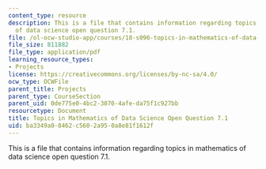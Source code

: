 ```yaml
---
content_type: resource
description: This is a file that contains information regarding topics in mathematics
  of data science open question 7.1.
file: /ol-ocw-studio-app/courses/18-s096-topics-in-mathematics-of-data-science-fall-2015/ba3349a08462c5602a950a8e81f1612f_MIT18_S096F15_Open7.1.pdf
file_size: 811882
file_type: application/pdf
learning_resource_types:
- Projects
license: https://creativecommons.org/licenses/by-nc-sa/4.0/
ocw_type: OCWFile
parent_title: Projects
parent_type: CourseSection
parent_uid: 0de775e0-4bc2-3070-4afe-da75f1c927bb
resourcetype: Document
title: Topics in Mathematics of Data Science Open Question 7.1
uid: ba3349a0-8462-c560-2a95-0a8e81f1612f
---
```

This is a file that contains information regarding topics in mathematics of data science open question 7.1.